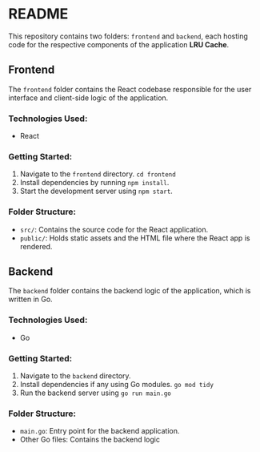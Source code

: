 #  README

This repository contains two folders: `frontend` and `backend`, each hosting code for the respective components of the application **LRU Cache**.

## Frontend

The `frontend` folder contains the React codebase responsible for the user interface and client-side logic of the application.

### Technologies Used:
- React
### Getting Started:
1. Navigate to the `frontend` directory.  `cd frontend`
2. Install dependencies by running `npm install`.
3. Start the development server using `npm start`.

### Folder Structure:
- `src/`: Contains the source code for the React application.
- `public/`: Holds static assets and the HTML file where the React app is rendered.

## Backend

The `backend` folder contains the backend logic of the application, which is written in Go.

### Technologies Used:
- Go

### Getting Started:
1. Navigate to the `backend` directory.
2. Install dependencies if any using Go modules. `go mod tidy`
3. Run the backend server using `go run main.go`

### Folder Structure:
- `main.go`: Entry point for the backend application.
- Other Go files: Contains the backend logic

